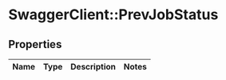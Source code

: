 # SwaggerClient::PrevJobStatus

## Properties
Name | Type | Description | Notes
------------ | ------------- | ------------- | -------------


